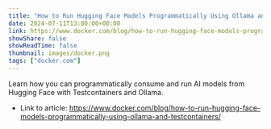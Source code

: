 ```yaml
---
title: "How to Run Hugging Face Models Programmatically Using Ollama and Testcontainers"
date: 2024-07-11T13:00:00+00:00
link: https://www.docker.com/blog/how-to-run-hugging-face-models-programmatically-using-ollama-and-testcontainers/
showShare: false
showReadTime: false
thumbnail: images/docker.png
tags: ["docker.com"]
---
```

Learn how you can programmatically consume and run AI models from Hugging Face with Testcontainers and Ollama.

- Link to article: https://www.docker.com/blog/how-to-run-hugging-face-models-programmatically-using-ollama-and-testcontainers/